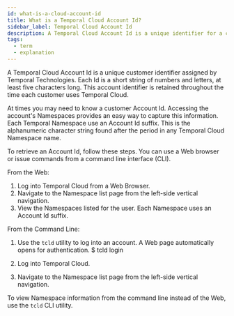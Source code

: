 ```yaml
---
id: what-is-a-cloud-account-id
title: What is a Temporal Cloud Account Id?
sidebar_label: Temporal Cloud Account Id
description: A Temporal Cloud Account Id is a unique identifier for a customer.
tags:
  - term
  - explanation
---
```



A Temporal Cloud Account Id is a unique customer identifier assigned by Temporal Technologies.
Each Id is a short string of numbers and letters, at least five characters long.
This account identifier is retained throughout the time each customer uses Temporal Cloud.

At times you may need to know a customer Account Id.
Accessing the account's Namespaces provides an easy way to capture this information.
Each Temporal Namespace use an Account Id suffix.
This is the alphanumeric character string found after the period in any Temporal Cloud Namespace name.

To retrieve an Account Id, follow these steps.
You can use a Web browser or issue commands from a command line interface (CLI).

From the Web:

1. Log into Temporal Cloud from a Web Browser.
2. Navigate to the Namespace list page from the left-side vertical navigation. 
3. View the Namespaces listed for the user. 
   Each Namespace uses an Account Id suffix.

From the Command Line:

1. Use the `tcld` utility to log into an account.
   A Web page automatically opens for authentication.
       $ tcld login

1. Log into Temporal Cloud.
2. Navigate to the Namespace list page from the left-side vertical navigation.


To view Namespace information from the command line instead of the Web, use the `tcld` CLI utility.

